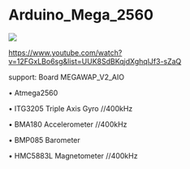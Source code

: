 Arduino_Mega_2560
=================

![](https://cloud.githubusercontent.com/assets/9403558/4783460/51b7b536-5d27-11e4-8dda-b276de87f23d.JPG)

https://www.youtube.com/watch?v=12FGxLBo6sg&list=UUK8SdBKqjdXghqlJf3-sZaQ

support:  Board MEGAWAP_V2_AIO

• Atmega2560

• ITG3205 Triple Axis Gyro  //400kHz

• BMA180 Accelerometer //400kHz

• BMP085 Barometer

• HMC5883L Magnetometer //400kHz
